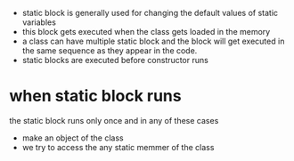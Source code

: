 * static block is generally used for changing the default values of static variables
* this block gets executed when the class gets loaded in the memory
* a class can have multiple static block and the block will get executed in the same sequence as they appear in the code.
* static blocks are executed before constructor runs


# when static block runs
the static block runs only once and in any of these cases
* make an object of the class
* we try to access the any static memmer of the class

